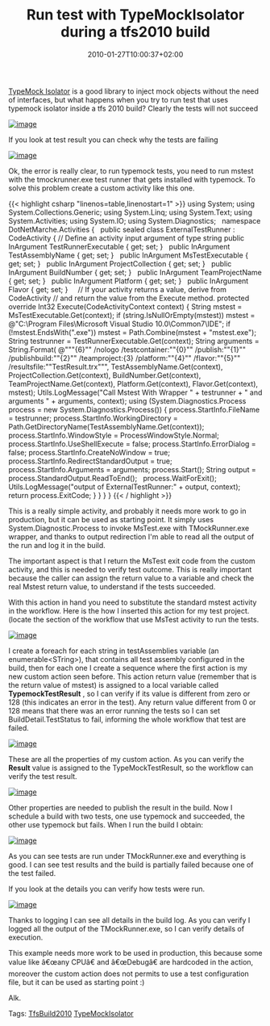 ﻿---
title: "Run test with TypeMockIsolator during a tfs2010 build"
description: ""
date: 2010-01-27T10:00:37+02:00
draft: false
tags: [Testing,TFS Build]
categories: [Team Foundation Server]
---
[TypeMock Isolator](http://site.typemock.com/) is a good library to inject mock objects without the need of interfaces, but what happens when you try to run test that uses typemock isolator inside a tfs 2010 build? Clearly the tests will not succeed

[![image](https://www.codewrecks.com/blog/wp-content/uploads/2010/01/image_thumb34.png "image")](https://www.codewrecks.com/blog/wp-content/uploads/2010/01/image34.png)

If you look at test result you can check why the tests are failing

[![image](https://www.codewrecks.com/blog/wp-content/uploads/2010/01/image_thumb35.png "image")](https://www.codewrecks.com/blog/wp-content/uploads/2010/01/image35.png)

Ok, the error is really clear, to run typemock tests, you need to run mstest with the tmockrunner.exe test runner that gets installed with typemock. To solve this problem create a custom activity like this one.

{{< highlight csharp "linenos=table,linenostart=1" >}}
using System;
using System.Collections.Generic;
using System.Linq;
using System.Text;
using System.Activities;
using System.IO;
using System.Diagnostics;
 
namespace DotNetMarche.Activities
{
 
public sealed class ExternalTestRunner : CodeActivity<Int32>
{
// Define an activity input argument of type string
public InArgument<string> TestRunnerExecutable { get; set; }
 
public InArgument<string> TestAssemblyName { get; set; }
 
public InArgument<string> MsTestExecutable { get; set; }
 
public InArgument<string> ProjectCollection { get; set; }
 
public InArgument<string> BuildNumber { get; set; }
 
public InArgument<string> TeamProjectName { get; set; }
 
public InArgument<string> Platform { get; set; }
 
public InArgument<string> Flavor { get; set; }
 
 
// If your activity returns a value, derive from CodeActivity<TResult>
// and return the value from the Execute method.
protected override Int32 Execute(CodeActivityContext context)
{
String mstest = MsTestExecutable.Get(context);
if (string.IsNullOrEmpty(mstest))
mstest = @"C:\Program Files\Microsoft Visual Studio 10.0\Common7\IDE";
if (!mstest.EndsWith(".exe"))
mstest = Path.Combine(mstest + "mstest.exe");
String testrunner = TestRunnerExecutable.Get(context);
String arguments = String.Format(
@"""{6}"" /nologo /testcontainer:""{0}"" /publish:""{1}"" /publishbuild:""{2}"" /teamproject:{3} /platform:""{4}"" /flavor:""{5}"" /resultsfile:""TestResult.trx""",
TestAssemblyName.Get(context), ProjectCollection.Get(context),
BuildNumber.Get(context), TeamProjectName.Get(context),
Platform.Get(context), Flavor.Get(context), mstest);
Utils.LogMessage("Call Mstest With Wrapper " + testrunner + " and arguments " + arguments, context);
using (System.Diagnostics.Process process = new System.Diagnostics.Process())
{
process.StartInfo.FileName = testrunner;
process.StartInfo.WorkingDirectory = Path.GetDirectoryName(TestAssemblyName.Get(context));
process.StartInfo.WindowStyle = ProcessWindowStyle.Normal;
process.StartInfo.UseShellExecute = false;
process.StartInfo.ErrorDialog = false;
process.StartInfo.CreateNoWindow = true;
process.StartInfo.RedirectStandardOutput = true;
process.StartInfo.Arguments = arguments;
process.Start();
String output = process.StandardOutput.ReadToEnd();
 
process.WaitForExit();
Utils.LogMessage("output of ExternalTestRunner:" + output, context);
return process.ExitCode;
}
}
}
}
{{< / highlight >}}

This is a really simple activity, and probably it needs more work to go in production, but it can be used as starting point. It simply uses System.Diagnostic.Process to invoke MsTest.exe with TMockRunner.exe wrapper, and thanks to output redirection I'm able to read all the output of the run and log it in the build.

The important aspect is that I return the MsTest exit code from the custom activity, and this is needed to verify test outcome. This is really important because the caller can assign the return value to a variable and check the real Mstest return value, to understand if the tests succeeded.

With this action in hand you need to substitute the standard mstest activity in the workflow. Here is the how I inserted this action for my test project. (locate the section of the workflow that use MsTest activity to run the tests.

[![image](https://www.codewrecks.com/blog/wp-content/uploads/2010/01/image_thumb36.png "image")](https://www.codewrecks.com/blog/wp-content/uploads/2010/01/image36.png)

I create a foreach for each string in testAssemblies variable (an enumerable&lt;STring&gt;), that contains all test assembly configured in the build, then for each one I create a sequence where the first action is my new custom action seen before. This action return value (remember that is the return value of mstest) is assigned to a local variable called  **TypemockTestResult** , so I can verify if its value is different from zero or 128 (this indicates an error in the test). Any return value different from 0 or 128 means that there was an error running the tests so I can set BuildDetail.TestStatus to fail, informing the whole workflow that test are failed.

[![image](https://www.codewrecks.com/blog/wp-content/uploads/2010/01/image_thumb37.png "image")](https://www.codewrecks.com/blog/wp-content/uploads/2010/01/image37.png)

These are all the properties of my custom action. As you can verify the  **Result** value is assigned to the TypeMockTestResult, so the workflow can verify the test result.

[![image](https://www.codewrecks.com/blog/wp-content/uploads/2010/01/image_thumb38.png "image")](https://www.codewrecks.com/blog/wp-content/uploads/2010/01/image38.png)

Other properties are needed to publish the result in the build. Now I schedule a build with two tests, one use typemock and succeeded, the other use typemock but fails. When I run the build I obtain:

[![image](https://www.codewrecks.com/blog/wp-content/uploads/2010/01/image_thumb39.png "image")](https://www.codewrecks.com/blog/wp-content/uploads/2010/01/image39.png)

As you can see tests are run under TMockRunner.exe and everything is good. I can see test results and the build is partially failed because one of the test failed.

If you look at the details you can verify how tests were run.

[![image](https://www.codewrecks.com/blog/wp-content/uploads/2010/01/image_thumb40.png "image")](https://www.codewrecks.com/blog/wp-content/uploads/2010/01/image40.png)

Thanks to logging I can see all details in the build log. As you can verify I logged all the output of the TMockRunner.exe, so I can verify details of execution.

This example needs more work to be used in production, this because some value like â€œany CPUâ€ and â€œDebugâ€ are hardcoded in the action, moreover the custom action does not permits to use a test configuration file, but it can be used as starting point :)

Alk.

Tags: [TfsBuild2010](http://technorati.com/tag/TfsBuild2010) [TypeMockIsolator](http://technorati.com/tag/TypeMockIsolator)
